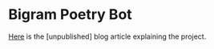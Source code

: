 # Bigram Poetry Bot

[Here](https://dev.to/tomweinandy/building-a-twitter-bot-to-write-bigram-poems-50cm-temp-slug-3889234?preview=a41bdd1665ba0fd311efea68c7b250abfcab72f66ef49ef92ba8799665b068faa693cfe197731168a019cfdaba9910c7f6f5290614f0e4b1633ac2f4) is the [unpublished] blog article explaining the project.
